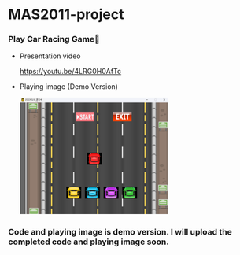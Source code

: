 MAS2011-project
=============
### Play Car Racing Game🚗

* Presentation video
  
  <https://youtu.be/4LRG0H0AfTc>

* Playing image (Demo Version)
  
  <img src="playingdemo.png" width="300px" height="px"></img>

### Code and playing image is demo version. I will upload the completed code and playing image soon.
